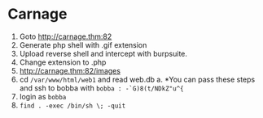 # Carnage
1. Goto http://carnage.thm:82
2. Generate php shell with .gif extension
3. Upload reverse shell and intercept with burpsuite.
4. Change extension to .php
5. http://carnage.thm:82/images
6. cd `/var/www/html/web1` and read web.db
    a. *You can pass these steps and ssh to bobba with ````bobba : -`G)8(t/NDkZ"u^{````
8. login as `bobba`
9. `find . -exec /bin/sh \; -quit`

